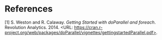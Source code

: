 # References


[1] S. Weston and R. Calaway. _Getting Started with doParallel and
foreach_. Revolution Analytics. 2014. <URL:
https://cran.r-project.org/web/packages/doParallel/vignettes/gettingstartedParallel.pdf>.
